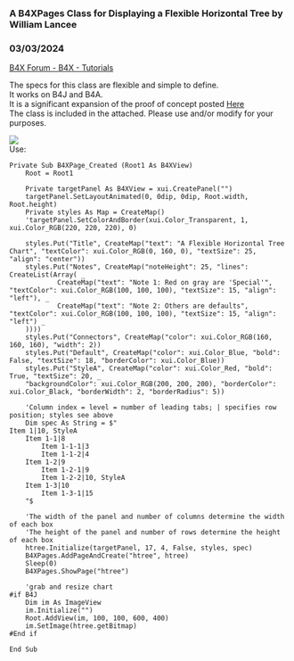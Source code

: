 ###  A B4XPages Class for Displaying a Flexible Horizontal Tree by William Lancee
### 03/03/2024
[B4X Forum - B4X - Tutorials](https://www.b4x.com/android/forum/threads/159614/)

The specs for this class are flexible and simple to define.  
It works on B4J and B4A.  
It is a significant expansion of the proof of concept posted [Here](https://www.b4x.com/android/forum/threads/tree-list.159549/post-979570)  
The class is included in the attached. Please use and/or modify for your purposes.  
  
  
![](https://www.b4x.com/android/forum/attachments/151347)  
Use:  

```B4X
Private Sub B4XPage_Created (Root1 As B4XView)  
    Root = Root1  
   
    Private targetPanel As B4XView = xui.CreatePanel("")  
    targetPanel.SetLayoutAnimated(0, 0dip, 0dip, Root.width, Root.height)  
    Private styles As Map = CreateMap()  
    'targetPanel.SetColorAndBorder(xui.Color_Transparent, 1, xui.Color_RGB(220, 220, 220), 0)  
  
    styles.Put("Title", CreateMap("text": "A Flexible Horizontal Tree Chart", "textColor": xui.Color_RGB(0, 160, 0), "textSize": 25, "align": "center"))  
    styles.Put("Notes", CreateMap("noteHeight": 25, "lines": CreateList(Array( _  
            CreateMap("text": "Note 1: Red on gray are 'Special'", "textColor": xui.Color_RGB(100, 100, 100), "textSize": 15, "align": "left"), _  
            CreateMap("text": "Note 2: Others are defaults", "textColor": xui.Color_RGB(100, 100, 100), "textSize": 15, "align": "left") _  
    ))))  
    styles.Put("Connectors", CreateMap("color": xui.Color_RGB(160, 160, 160), "width": 2))  
    styles.Put("Default", CreateMap("color": xui.Color_Blue, "bold": False, "textSize": 18, "borderColor": xui.Color_Blue))  
    styles.Put("StyleA", CreateMap("color": xui.Color_Red, "bold": True, "textSize": 20, _  
    "backgroundColor": xui.Color_RGB(200, 200, 200), "borderColor": xui.Color_Black, "borderWidth": 2, "borderRadius": 5))  
       
    'Column index = level = number of leading tabs; | specifies row position; styles see above  
    Dim spec As String = $"  
Item 1|10, StyleA  
    Item 1-1|8  
        Item 1-1-1|3  
        Item 1-1-2|4  
    Item 1-2|9  
        Item 1-2-1|9  
        Item 1-2-2|10, StyleA  
    Item 1-3|10  
        Item 1-3-1|15  
    "$  
  
    'The width of the panel and number of columns determine the width of each box  
    'The height of the panel and number of rows determine the height of each box  
    htree.Initialize(targetPanel, 17, 4, False, styles, spec)  
    B4XPages.AddPageAndCreate("htree", htree)  
    Sleep(0)  
    B4XPages.ShowPage("htree")  
  
    'grab and resize chart   
#if B4J   
    Dim im As ImageView  
    im.Initialize("")  
    Root.AddView(im, 100, 100, 600, 400)  
    im.SetImage(htree.getBitmap)  
#End if  
  
End Sub
```